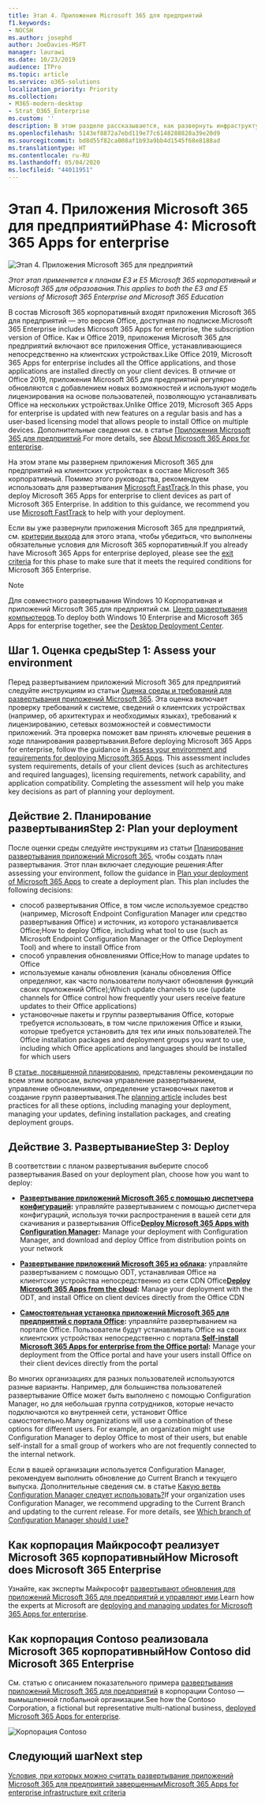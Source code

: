 ```yaml
---
title: Этап 4. Приложения Microsoft 365 для предприятий
f1.keywords:
- NOCSH
ms.author: josephd
author: JoeDavies-MSFT
manager: laurawi
ms.date: 10/23/2019
audience: ITPro
ms.topic: article
ms.service: o365-solutions
localization_priority: Priority
ms.collection:
- M365-modern-desktop
- Strat_O365_Enterprise
ms.custom: ''
description: В этом разделе рассказывается, как развернуть инфраструктуру приложений Microsoft 365 для предприятий для планов подписки Microsoft 365 корпоративный.
ms.openlocfilehash: 5143ef8872a7ebd119e77c6148288828a39e20d9
ms.sourcegitcommit: bd8d55f82ca008af1b93a9bb4d1545f68e8188ad
ms.translationtype: HT
ms.contentlocale: ru-RU
ms.lasthandoff: 05/04/2020
ms.locfileid: "44011951"
---
```

# <a name="phase-4-microsoft-365-apps-for-enterprise"></a><span data-ttu-id="f1f80-103">Этап 4. Приложения Microsoft 365 для предприятий</span><span class="sxs-lookup"><span data-stu-id="f1f80-103">Phase 4: Microsoft 365 Apps for enterprise</span></span>

![Этап 4. Приложения Microsoft 365 для предприятий](../media/deploy-foundation-infrastructure/O365proplus_icon.png)

<span data-ttu-id="f1f80-105">*Этот этап применяется к планам E3 и E5 Microsoft 365 корпоративный и Microsoft 365 для образования.*</span><span class="sxs-lookup"><span data-stu-id="f1f80-105">*This applies to both the E3 and E5 versions of Microsoft 365 Enterprise and Microsoft 365 Education*</span></span>

<span data-ttu-id="f1f80-106">В состав Microsoft 365 корпоративный входят приложения Microsoft 365 для предприятий — это версия Office, доступная по подписке.</span><span class="sxs-lookup"><span data-stu-id="f1f80-106">Microsoft 365 Enterprise includes Microsoft 365 Apps for enterprise, the subscription version of Office.</span></span> <span data-ttu-id="f1f80-107">Как и Office 2019, приложения Microsoft 365 для предприятий включают все приложения Office, устанавливающиеся непосредственно на клиентских устройствах.</span><span class="sxs-lookup"><span data-stu-id="f1f80-107">Like Office 2019, Microsoft 365 Apps for enterprise includes all the Office applications, and those applications are installed directly on your client devices.</span></span> <span data-ttu-id="f1f80-108">В отличие от Office 2019, приложения Microsoft 365 для предприятий регулярно обновляются с добавлением новых возможностей и используют модель лицензирования на основе пользователей, позволяющую устанавливать Office на нескольких устройствах.</span><span class="sxs-lookup"><span data-stu-id="f1f80-108">Unlike Office 2019, Microsoft 365 Apps for enterprise is updated with new features on a regular basis and has a user-based licensing model that allows people to install Office on multiple devices.</span></span> <span data-ttu-id="f1f80-109">Дополнительные сведения см. в статье [Приложения Microsoft 365 для предприятий](https://docs.microsoft.com/deployoffice/about-microsoft-365-apps).</span><span class="sxs-lookup"><span data-stu-id="f1f80-109">For more details, see [About Microsoft 365 Apps for enterprise](https://docs.microsoft.com/deployoffice/about-microsoft-365-apps).</span></span>

<span data-ttu-id="f1f80-p102">На этом этапе мы развернем приложения Microsoft 365 для предприятий на клиентских устройствах в составе Microsoft 365 корпоративный. Помимо этого руководства, рекомендуем использовать для развертывания [Microsoft FastTrack](https://fasttrack.microsoft.com/office).</span><span class="sxs-lookup"><span data-stu-id="f1f80-p102">In this phase, you deploy Microsoft 365 Apps for enterprise to client devices as part of Microsoft 365 Enterprise. In addition to this guidance, we recommend you use [Microsoft FastTrack](https://fasttrack.microsoft.com/office) to help with your deployment.</span></span> 

<span data-ttu-id="f1f80-112">Если вы уже развернули приложения Microsoft 365 для предприятий, см. [критерии выхода](office365proplus-exit-criteria.md) для этого этапа, чтобы убедиться, что выполнены обязательные условия для Microsoft 365 корпоративный.</span><span class="sxs-lookup"><span data-stu-id="f1f80-112">If you already have Microsoft 365 Apps for enterprise deployed, please see the [exit criteria](office365proplus-exit-criteria.md) for this phase to make sure that it meets the required conditions for Microsoft 365 Enterprise.</span></span>

>[!Note]
><span data-ttu-id="f1f80-113">Для совместного развертывания Windows 10 Корпоративная и приложений Microsoft 365 для предприятий см. [Центр развертывания компьютеров](desktop-deployment-center-home.md).</span><span class="sxs-lookup"><span data-stu-id="f1f80-113">To deploy both Windows 10 Enterprise and Microsoft 365 Apps for enterprise together, see the [Desktop Deployment Center](desktop-deployment-center-home.md).</span></span>
>

## <a name="step-1-assess-your-environment"></a><span data-ttu-id="f1f80-114">Шаг 1. Оценка среды</span><span class="sxs-lookup"><span data-stu-id="f1f80-114">Step 1: Assess your environment</span></span>

<span data-ttu-id="f1f80-p103">Перед развертыванием приложений Microsoft 365 для предприятий следуйте инструкциям из статьи [Оценка среды и требований для развертывания приложений Microsoft 365](https://docs.microsoft.com/DeployOffice/assess-microsoft-365-apps). Эта оценка включает проверку требований к системе, сведений о клиентских устройствах (например, об архитектурах и необходимых языках), требований к лицензированию, сетевых возможностей и совместимости приложений. Эта проверка поможет вам принять ключевые решения в ходе планирования развертывания.</span><span class="sxs-lookup"><span data-stu-id="f1f80-p103">Before deploying Microsoft 365 Apps for enterprise, follow the guidance in [Assess your environment and requirements for deploying Microsoft 365 Apps](https://docs.microsoft.com/DeployOffice/assess-microsoft-365-apps). This assessment includes system requirements, details of your client devices (such as architectures and required languages), licensing requirements, network capability, and application compatibility. Completing the assessment will help you make key decisions as part of planning your deployment.</span></span>

## <a name="step-2-plan-your-deployment"></a><span data-ttu-id="f1f80-118">Действие 2. Планирование развертывания</span><span class="sxs-lookup"><span data-stu-id="f1f80-118">Step 2: Plan your deployment</span></span>

<span data-ttu-id="f1f80-p104">После оценки среды следуйте инструкциям из статьи [Планирование развертывания приложений Microsoft 365](https://docs.microsoft.com/DeployOffice/plan-microsoft-365-apps), чтобы создать план развертывания. Этот план включает следующие решения:</span><span class="sxs-lookup"><span data-stu-id="f1f80-p104">After assessing your environment, follow the guidance in [Plan your deployment of Microsoft 365 Apps](https://docs.microsoft.com/DeployOffice/plan-microsoft-365-apps) to create a deployment plan. This plan includes the following decisions:</span></span> 

- <span data-ttu-id="f1f80-121">способ развертывания Office, в том числе используемое средство (например, Microsoft Endpoint Configuration Manager или средство развертывания Office) и источник, из которого устанавливается Office;</span><span class="sxs-lookup"><span data-stu-id="f1f80-121">How to deploy Office, including what tool to use (such as Microsoft Endpoint Configuration Manager or the Office Deployment Tool) and where to install Office from</span></span>
- <span data-ttu-id="f1f80-122">способ управления обновлениями Office;</span><span class="sxs-lookup"><span data-stu-id="f1f80-122">How to manage updates to Office</span></span>
- <span data-ttu-id="f1f80-123">используемые каналы обновления (каналы обновления Office определяют, как часто пользователи получают обновления функций своих приложений Office);</span><span class="sxs-lookup"><span data-stu-id="f1f80-123">Which update channels to use (update channels for Office control how frequently your users receive feature updates to their Office applications)</span></span>
- <span data-ttu-id="f1f80-124">установочные пакеты и группы развертывания Office, которые требуется использовать, в том числе приложения Office и языки, которые требуется установить для тех или иных пользователей.</span><span class="sxs-lookup"><span data-stu-id="f1f80-124">The Office installation packages and deployment groups you want to use, including which Office applications and languages should be installed for which users</span></span>

<span data-ttu-id="f1f80-125">В [статье, посвященной планированию](https://docs.microsoft.com/DeployOffice/plan-microsoft-365-apps), представлены рекомендации по всем этим вопросам, включая управление развертыванием, управление обновлениями, определение установочных пакетов и создание групп развертывания.</span><span class="sxs-lookup"><span data-stu-id="f1f80-125">The [planning article](https://docs.microsoft.com/DeployOffice/plan-microsoft-365-apps) includes best practices for all these options, including managing your deployment, managing your updates, defining installation packages, and creating deployment groups.</span></span> 

## <a name="step-3-deploy"></a><span data-ttu-id="f1f80-126">Действие 3. Развертывание</span><span class="sxs-lookup"><span data-stu-id="f1f80-126">Step 3: Deploy</span></span>

<span data-ttu-id="f1f80-127">В соответствии с планом развертывания выберите способ развертывания.</span><span class="sxs-lookup"><span data-stu-id="f1f80-127">Based on your deployment plan, choose how you want to deploy:</span></span>

- <span data-ttu-id="f1f80-128">**[Развертывание приложений Microsoft 365 с помощью диспетчера конфигураций](https://docs.microsoft.com/deployoffice/deploy-microsoft-365-apps-configuration-manager):** управляйте развертыванием с помощью диспетчера конфигураций, используя точки распространения в вашей сети для скачивания и развертывания Office</span><span class="sxs-lookup"><span data-stu-id="f1f80-128">**[Deploy Microsoft 365 Apps with Configuration Manager](https://docs.microsoft.com/deployoffice/deploy-microsoft-365-apps-configuration-manager):** Manage your deployment with Configuration Manager, and download and deploy Office from distribution points on your network</span></span>

- <span data-ttu-id="f1f80-129">**[Развертывание приложений Microsoft 365 из облака](https://docs.microsoft.com/deployoffice/deploy-microsoft-365-apps-cloud):** управляйте развертыванием с помощью ODT, устанавливая Office на клиентские устройства непосредственно из сети CDN Office</span><span class="sxs-lookup"><span data-stu-id="f1f80-129">**[Deploy Microsoft 365 Apps from the cloud](https://docs.microsoft.com/deployoffice/deploy-microsoft-365-apps-cloud):** Manage your deployment with the ODT, and install Office on client devices directly from the Office CDN</span></span>
 
- <span data-ttu-id="f1f80-130">**[Самостоятельная установка приложений Microsoft 365 для предприятий с портала Office](https://docs.microsoft.com/deployoffice/manage-software-download-settings-office-365):** управляйте развертыванием на портале Office. Пользователи будут устанавливать Office на своих клиентских устройствах непосредственно с портала.</span><span class="sxs-lookup"><span data-stu-id="f1f80-130">**[Self-install Microsoft 365 Apps for enterprise from the Office portal](https://docs.microsoft.com/deployoffice/manage-software-download-settings-office-365):** Manage your deployment from the Office portal and have your users install Office on their client devices directly from the portal</span></span>

<span data-ttu-id="f1f80-p105">Во многих организациях для разных пользователей используются разные варианты. Например, для большинства пользователей развертывание Office может быть выполнено с помощью Configuration Manager, но для небольшая группа сотрудников, которые нечасто подключаются ко внутренней сети, установит Office самостоятельно.</span><span class="sxs-lookup"><span data-stu-id="f1f80-p105">Many organizations will use a combination of these options for different users. For example, an organization might use Configuration Manager to deploy Office to most of their users, but enable self-install for a small group of workers who are not frequently connected to the internal network.</span></span> 

<span data-ttu-id="f1f80-p106">Если в вашей организации используется Configuration Manager, рекомендуем выполнить обновление до Current Branch и текущего выпуска. Дополнительные сведения см. в статье [Какую ветвь Configuration Manager следует использовать?](https://docs.microsoft.com/mem/configmgr/core/understand/which-branch-should-i-use)</span><span class="sxs-lookup"><span data-stu-id="f1f80-p106">If your organization uses Configuration Manager, we recommend upgrading to the Current Branch and updating to the current release. For more details, see [Which branch of Configuration Manager should I use?](https://docs.microsoft.com/mem/configmgr/core/understand/which-branch-should-i-use)</span></span>

## <a name="how-microsoft-does-microsoft-365-enterprise"></a><span data-ttu-id="f1f80-135">Как корпорация Майкрософт реализует Microsoft 365 корпоративный</span><span class="sxs-lookup"><span data-stu-id="f1f80-135">How Microsoft does Microsoft 365 Enterprise</span></span>

<span data-ttu-id="f1f80-136">Узнайте, как эксперты Майкрософт [развертывают обновления для приложений Microsoft 365 для предприятий и управляют ими](https://www.microsoft.com/itshowcase/deploying-and-managing-microsoft-365#primaryR7).</span><span class="sxs-lookup"><span data-stu-id="f1f80-136">Learn how the experts at Microsoft are [deploying and managing updates for Microsoft 365 Apps for enterprise](https://www.microsoft.com/itshowcase/deploying-and-managing-microsoft-365#primaryR7).</span></span>

## <a name="how-contoso-did-microsoft-365-enterprise"></a><span data-ttu-id="f1f80-137">Как корпорация Contoso реализовала Microsoft 365 корпоративный</span><span class="sxs-lookup"><span data-stu-id="f1f80-137">How Contoso did Microsoft 365 Enterprise</span></span>

<span data-ttu-id="f1f80-138">См. статью с описанием показательного примера [развертывания приложений Microsoft 365 для предприятий](contoso-o365pp.md) в корпорации Contoso — вымышленной глобальной организации.</span><span class="sxs-lookup"><span data-stu-id="f1f80-138">See how the Contoso Corporation, a fictional but representative multi-national business, [deployed Microsoft 365 Apps for enterprise](contoso-o365pp.md).</span></span>

![Корпорация Contoso](../media/contoso-overview/contoso-icon.png)

## <a name="next-step"></a><span data-ttu-id="f1f80-140">Следующий шаг</span><span class="sxs-lookup"><span data-stu-id="f1f80-140">Next step</span></span>

[<span data-ttu-id="f1f80-141">Условия, при которых можно считать развертывание приложений Microsoft 365 для предприятий завершенным</span><span class="sxs-lookup"><span data-stu-id="f1f80-141">Microsoft 365 Apps for enterprise infrastructure exit criteria</span></span>](office365proplus-exit-criteria.md)
